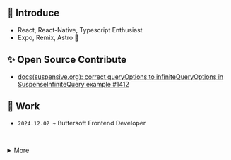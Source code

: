 ## 🔮 Introduce
- React, React-Native, Typescript Enthusiast
- Expo, Remix, Astro 🥰

## ✨ Open Source Contribute
- [docs(suspensive.org): correct queryOptions to infiniteQueryOptions in SuspenseInfiniteQuery example #1412](https://github.com/toss/suspensive/pull/1412)

## 🚀 Work
- `2024.12.02 ~` Buttersoft Frontend Developer


<br/><details>
<summary>More</summary>

![SWARVY's trophies](https://github-profile-trophy.vercel.app/?username=SWARVY&column=4&margin-w=7&margin-h=7)

[![SWARVY_GITHUB](https://myhits.vercel.app/api/hit/https%3A%2F%2Fgithub.com%2FSWARVY?color=purple&label=SWARVY_GITHUB&size=small)](https://myhits.vercel.app)

</details>
